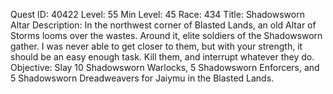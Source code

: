 Quest ID: 40422
Level: 55
Min Level: 45
Race: 434
Title: Shadowsworn Altar
Description: In the northwest corner of Blasted Lands, an old Altar of Storms looms over the wastes. Around it, elite soldiers of the Shadowsworn gather. I was never able to get closer to them, but with your strength, it should be an easy enough task. Kill them, and interrupt whatever they do.
Objective: Slay 10 Shadowsworn Warlocks, 5 Shadowsworn Enforcers, and 5 Shadowsworn Dreadweavers for Jaiymu in the Blasted Lands.
